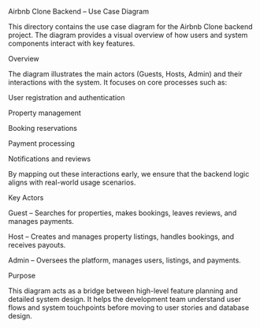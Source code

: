 Airbnb Clone Backend – Use Case Diagram



This directory contains the use case diagram for the Airbnb Clone backend project. The diagram provides a visual overview of how users and system components interact with key features.



Overview



The diagram illustrates the main actors (Guests, Hosts, Admin) and their interactions with the system. It focuses on core processes such as:



User registration and authentication



Property management



Booking reservations



Payment processing



Notifications and reviews



By mapping out these interactions early, we ensure that the backend logic aligns with real-world usage scenarios.



Key Actors



Guest – Searches for properties, makes bookings, leaves reviews, and manages payments.



Host – Creates and manages property listings, handles bookings, and receives payouts.



Admin – Oversees the platform, manages users, listings, and payments.



Purpose



This diagram acts as a bridge between high-level feature planning and detailed system design. It helps the development team understand user flows and system touchpoints before moving to user stories and database design.

